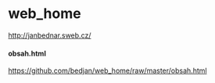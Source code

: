 # web_home

http://janbednar.sweb.cz/

#### obsah.html
https://github.com/bedjan/web_home/raw/master/obsah.html
